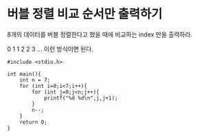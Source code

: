 
# 버블 정렬 비교 순서만 출력하기

8개의 데이터를 버블 정렬한다고 했을 때에 비교하는 index 만을 출력하라.

0 1
1 2
2 3
...
이런 방식이면 된다.

```
#include <stdio.h>

int main(){
    int n = 7;
    for (int i=0;i<7;i++){
        for (int j=0;j<n;j++){
            printf("%d %d\n",j,j+1);
        }
        n--;
    }
    return 0;
}
```